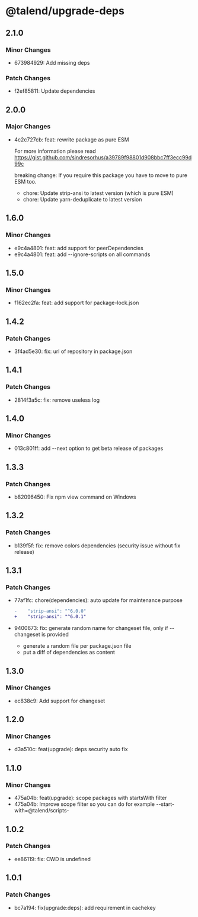 # @talend/upgrade-deps

## 2.1.0

### Minor Changes

- 673984929: Add missing deps

### Patch Changes

- f2ef85811: Update dependencies

## 2.0.0

### Major Changes

- 4c2c727cb: feat: rewrite package as pure ESM

  For more information please read https://gist.github.com/sindresorhus/a39789f98801d908bbc7ff3ecc99d99c

  breaking change: If you require this package you have to move to pure ESM too.

  - chore: Update strip-ansi to latest version (which is pure ESM)
  - chore: Update yarn-deduplicate to latest version

## 1.6.0

### Minor Changes

- e9c4a4801: feat: add support for peerDependencies
- e9c4a4801: feat: add --ignore-scripts on all commands

## 1.5.0

### Minor Changes

- f162ec2fa: feat: add support for package-lock.json

## 1.4.2

### Patch Changes

- 3f4ad5e30: fix: url of repository in package.json

## 1.4.1

### Patch Changes

- 2814f3a5c: fix: remove useless log

## 1.4.0

### Minor Changes

- 013c801ff: add --next option to get beta release of packages

## 1.3.3

### Patch Changes

- b82096450: Fix npm view command on Windows

## 1.3.2

### Patch Changes

- b139f5f: fix: remove colors dependencies (security issue without fix release)

## 1.3.1

### Patch Changes

- 77af1fc: chore(dependencies): auto update for maintenance purpose

  ```diff
  -    "strip-ansi": "^6.0.0"
  +    "strip-ansi": "^6.0.1"
  ```

- 9400673: fix: generate random name for changeset file, only if --changeset is provided

  - generate a random file per package.json file
  - put a diff of dependencies as content

## 1.3.0

### Minor Changes

- ec838c9: Add support for changeset

## 1.2.0

### Minor Changes

- d3a510c: feat(upgrade): deps security auto fix

## 1.1.0

### Minor Changes

- 475a04b: feat(upgrade): scope packages with startsWith filter
- 475a04b: Improve scope filter so you can do for example --start-with=@talend/scripts-

## 1.0.2

### Patch Changes

- ee86119: fix: CWD is undefined

## 1.0.1

### Patch Changes

- bc7a194: fix(upgrade:deps): add requirement in cachekey
